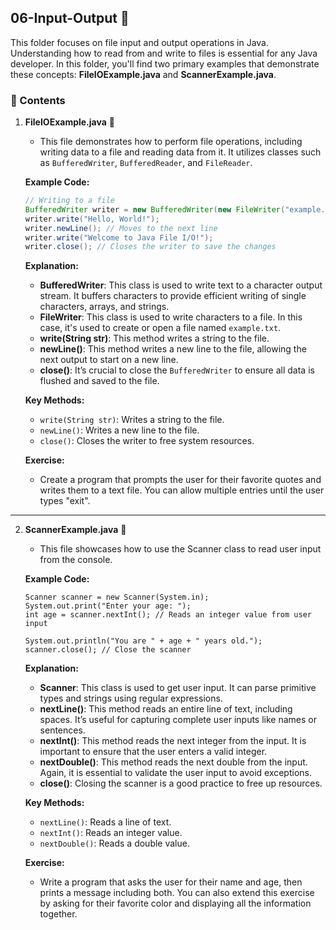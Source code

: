 ## **06-Input-Output 📁**

This folder focuses on file input and output operations in Java. Understanding how to read from and write to files is essential for any Java developer. In this folder, you'll find two primary examples that demonstrate these concepts: **FileIOExample.java** and **ScannerExample.java**.

### 📜 Contents

1. **FileIOExample.java** 📝
   - This file demonstrates how to perform file operations, including writing data to a file and reading data from it. It utilizes classes such as `BufferedWriter`, `BufferedReader`, and `FileReader`.

   **Example Code:**
   ```java
   // Writing to a file
   BufferedWriter writer = new BufferedWriter(new FileWriter("example.txt"));
   writer.write("Hello, World!");
   writer.newLine(); // Moves to the next line
   writer.write("Welcome to Java File I/O!");
   writer.close(); // Closes the writer to save the changes
   ```

   **Explanation:**
   - **BufferedWriter**: This class is used to write text to a character output stream. It buffers characters to provide efficient writing of single characters, arrays, and strings.
   - **FileWriter**: This class is used to write characters to a file. In this case, it's used to create or open a file named `example.txt`.
   - **write(String str)**: This method writes a string to the file.
   - **newLine()**: This method writes a new line to the file, allowing the next output to start on a new line.
   - **close()**: It’s crucial to close the `BufferedWriter` to ensure all data is flushed and saved to the file.

   **Key Methods:**
   - `write(String str)`: Writes a string to the file.
   - `newLine()`: Writes a new line to the file.
   - `close()`: Closes the writer to free system resources.

   **Exercise:**
   - Create a program that prompts the user for their favorite quotes and writes them to a text file. You can allow multiple entries until the user types "exit".

---

2. **ScannerExample.java** 📖
   - This file showcases how to use the Scanner class to read user input from the console.

   **Example Code:**

      
   ```
   Scanner scanner = new Scanner(System.in);
   System.out.print("Enter your age: ");
   int age = scanner.nextInt(); // Reads an integer value from user input

   System.out.println("You are " + age + " years old.");
   scanner.close(); // Close the scanner
   ```

   **Explanation:**
   - **Scanner**: This class is used to get user input. It can parse primitive types and strings using regular expressions.
   - **nextLine()**: This method reads an entire line of text, including spaces. It’s useful for capturing complete user inputs like names or sentences.
   - **nextInt()**: This method reads the next integer from the input. It is important to ensure that the user enters a valid integer.
   - **nextDouble()**: This method reads the next double from the input. Again, it is essential to validate the user input to avoid exceptions.
   - **close()**: Closing the scanner is a good practice to free up resources.

   **Key Methods:**
   - `nextLine()`: Reads a line of text.
   - `nextInt()`: Reads an integer value.
   - `nextDouble()`: Reads a double value.

   **Exercise:**
   - Write a program that asks the user for their name and age, then prints a message including both. You can also extend this exercise by asking for their favorite color and displaying all the information together.

